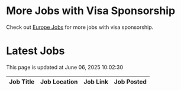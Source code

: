 # More Jobs with Visa Sponsorship

Check out [Europe Jobs](https://github.com/sureshparimi/europejobs#latest-jobs) for more jobs with visa sponsorship.

# Latest Jobs

This page is updated at June 06, 2025 10:02:30

| Job Title | Job Location | Job Link | Job Posted |
| --- | --- | --- | --- |
